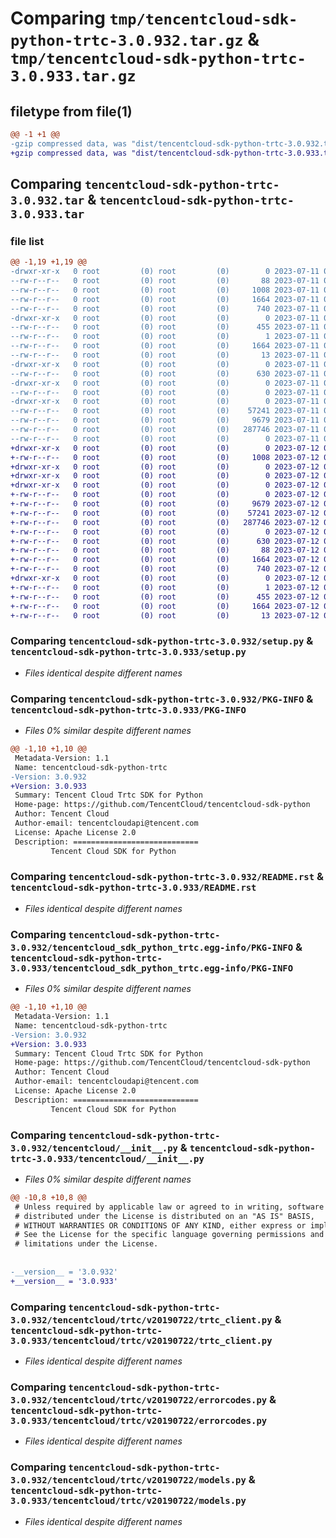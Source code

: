 # Comparing `tmp/tencentcloud-sdk-python-trtc-3.0.932.tar.gz` & `tmp/tencentcloud-sdk-python-trtc-3.0.933.tar.gz`

## filetype from file(1)

```diff
@@ -1 +1 @@
-gzip compressed data, was "dist/tencentcloud-sdk-python-trtc-3.0.932.tar", last modified: Tue Jul 11 01:03:27 2023, max compression
+gzip compressed data, was "dist/tencentcloud-sdk-python-trtc-3.0.933.tar", last modified: Wed Jul 12 00:44:29 2023, max compression
```

## Comparing `tencentcloud-sdk-python-trtc-3.0.932.tar` & `tencentcloud-sdk-python-trtc-3.0.933.tar`

### file list

```diff
@@ -1,19 +1,19 @@
-drwxr-xr-x   0 root         (0) root         (0)        0 2023-07-11 01:03:27.000000 tencentcloud-sdk-python-trtc-3.0.932/
--rw-r--r--   0 root         (0) root         (0)       88 2023-07-11 01:03:27.000000 tencentcloud-sdk-python-trtc-3.0.932/setup.cfg
--rw-r--r--   0 root         (0) root         (0)     1008 2023-07-11 01:03:27.000000 tencentcloud-sdk-python-trtc-3.0.932/setup.py
--rw-r--r--   0 root         (0) root         (0)     1664 2023-07-11 01:03:27.000000 tencentcloud-sdk-python-trtc-3.0.932/PKG-INFO
--rw-r--r--   0 root         (0) root         (0)      740 2023-07-11 01:03:27.000000 tencentcloud-sdk-python-trtc-3.0.932/README.rst
-drwxr-xr-x   0 root         (0) root         (0)        0 2023-07-11 01:03:27.000000 tencentcloud-sdk-python-trtc-3.0.932/tencentcloud_sdk_python_trtc.egg-info/
--rw-r--r--   0 root         (0) root         (0)      455 2023-07-11 01:03:27.000000 tencentcloud-sdk-python-trtc-3.0.932/tencentcloud_sdk_python_trtc.egg-info/SOURCES.txt
--rw-r--r--   0 root         (0) root         (0)        1 2023-07-11 01:03:27.000000 tencentcloud-sdk-python-trtc-3.0.932/tencentcloud_sdk_python_trtc.egg-info/dependency_links.txt
--rw-r--r--   0 root         (0) root         (0)     1664 2023-07-11 01:03:27.000000 tencentcloud-sdk-python-trtc-3.0.932/tencentcloud_sdk_python_trtc.egg-info/PKG-INFO
--rw-r--r--   0 root         (0) root         (0)       13 2023-07-11 01:03:27.000000 tencentcloud-sdk-python-trtc-3.0.932/tencentcloud_sdk_python_trtc.egg-info/top_level.txt
-drwxr-xr-x   0 root         (0) root         (0)        0 2023-07-11 01:03:27.000000 tencentcloud-sdk-python-trtc-3.0.932/tencentcloud/
--rw-r--r--   0 root         (0) root         (0)      630 2023-07-11 01:03:27.000000 tencentcloud-sdk-python-trtc-3.0.932/tencentcloud/__init__.py
-drwxr-xr-x   0 root         (0) root         (0)        0 2023-07-11 01:03:27.000000 tencentcloud-sdk-python-trtc-3.0.932/tencentcloud/trtc/
--rw-r--r--   0 root         (0) root         (0)        0 2023-07-11 01:03:27.000000 tencentcloud-sdk-python-trtc-3.0.932/tencentcloud/trtc/__init__.py
-drwxr-xr-x   0 root         (0) root         (0)        0 2023-07-11 01:03:27.000000 tencentcloud-sdk-python-trtc-3.0.932/tencentcloud/trtc/v20190722/
--rw-r--r--   0 root         (0) root         (0)    57241 2023-07-11 01:03:27.000000 tencentcloud-sdk-python-trtc-3.0.932/tencentcloud/trtc/v20190722/trtc_client.py
--rw-r--r--   0 root         (0) root         (0)     9679 2023-07-11 01:03:27.000000 tencentcloud-sdk-python-trtc-3.0.932/tencentcloud/trtc/v20190722/errorcodes.py
--rw-r--r--   0 root         (0) root         (0)   287746 2023-07-11 01:03:27.000000 tencentcloud-sdk-python-trtc-3.0.932/tencentcloud/trtc/v20190722/models.py
--rw-r--r--   0 root         (0) root         (0)        0 2023-07-11 01:03:27.000000 tencentcloud-sdk-python-trtc-3.0.932/tencentcloud/trtc/v20190722/__init__.py
+drwxr-xr-x   0 root         (0) root         (0)        0 2023-07-12 00:44:29.000000 tencentcloud-sdk-python-trtc-3.0.933/
+-rw-r--r--   0 root         (0) root         (0)     1008 2023-07-12 00:44:29.000000 tencentcloud-sdk-python-trtc-3.0.933/setup.py
+drwxr-xr-x   0 root         (0) root         (0)        0 2023-07-12 00:44:29.000000 tencentcloud-sdk-python-trtc-3.0.933/tencentcloud/
+drwxr-xr-x   0 root         (0) root         (0)        0 2023-07-12 00:44:29.000000 tencentcloud-sdk-python-trtc-3.0.933/tencentcloud/trtc/
+drwxr-xr-x   0 root         (0) root         (0)        0 2023-07-12 00:44:29.000000 tencentcloud-sdk-python-trtc-3.0.933/tencentcloud/trtc/v20190722/
+-rw-r--r--   0 root         (0) root         (0)        0 2023-07-12 00:44:29.000000 tencentcloud-sdk-python-trtc-3.0.933/tencentcloud/trtc/v20190722/__init__.py
+-rw-r--r--   0 root         (0) root         (0)     9679 2023-07-12 00:44:29.000000 tencentcloud-sdk-python-trtc-3.0.933/tencentcloud/trtc/v20190722/errorcodes.py
+-rw-r--r--   0 root         (0) root         (0)    57241 2023-07-12 00:44:29.000000 tencentcloud-sdk-python-trtc-3.0.933/tencentcloud/trtc/v20190722/trtc_client.py
+-rw-r--r--   0 root         (0) root         (0)   287746 2023-07-12 00:44:29.000000 tencentcloud-sdk-python-trtc-3.0.933/tencentcloud/trtc/v20190722/models.py
+-rw-r--r--   0 root         (0) root         (0)        0 2023-07-12 00:44:29.000000 tencentcloud-sdk-python-trtc-3.0.933/tencentcloud/trtc/__init__.py
+-rw-r--r--   0 root         (0) root         (0)      630 2023-07-12 00:44:29.000000 tencentcloud-sdk-python-trtc-3.0.933/tencentcloud/__init__.py
+-rw-r--r--   0 root         (0) root         (0)       88 2023-07-12 00:44:29.000000 tencentcloud-sdk-python-trtc-3.0.933/setup.cfg
+-rw-r--r--   0 root         (0) root         (0)     1664 2023-07-12 00:44:29.000000 tencentcloud-sdk-python-trtc-3.0.933/PKG-INFO
+-rw-r--r--   0 root         (0) root         (0)      740 2023-07-12 00:44:29.000000 tencentcloud-sdk-python-trtc-3.0.933/README.rst
+drwxr-xr-x   0 root         (0) root         (0)        0 2023-07-12 00:44:29.000000 tencentcloud-sdk-python-trtc-3.0.933/tencentcloud_sdk_python_trtc.egg-info/
+-rw-r--r--   0 root         (0) root         (0)        1 2023-07-12 00:44:29.000000 tencentcloud-sdk-python-trtc-3.0.933/tencentcloud_sdk_python_trtc.egg-info/dependency_links.txt
+-rw-r--r--   0 root         (0) root         (0)      455 2023-07-12 00:44:29.000000 tencentcloud-sdk-python-trtc-3.0.933/tencentcloud_sdk_python_trtc.egg-info/SOURCES.txt
+-rw-r--r--   0 root         (0) root         (0)     1664 2023-07-12 00:44:29.000000 tencentcloud-sdk-python-trtc-3.0.933/tencentcloud_sdk_python_trtc.egg-info/PKG-INFO
+-rw-r--r--   0 root         (0) root         (0)       13 2023-07-12 00:44:29.000000 tencentcloud-sdk-python-trtc-3.0.933/tencentcloud_sdk_python_trtc.egg-info/top_level.txt
```

### Comparing `tencentcloud-sdk-python-trtc-3.0.932/setup.py` & `tencentcloud-sdk-python-trtc-3.0.933/setup.py`

 * *Files identical despite different names*

### Comparing `tencentcloud-sdk-python-trtc-3.0.932/PKG-INFO` & `tencentcloud-sdk-python-trtc-3.0.933/PKG-INFO`

 * *Files 0% similar despite different names*

```diff
@@ -1,10 +1,10 @@
 Metadata-Version: 1.1
 Name: tencentcloud-sdk-python-trtc
-Version: 3.0.932
+Version: 3.0.933
 Summary: Tencent Cloud Trtc SDK for Python
 Home-page: https://github.com/TencentCloud/tencentcloud-sdk-python
 Author: Tencent Cloud
 Author-email: tencentcloudapi@tencent.com
 License: Apache License 2.0
 Description: ============================
         Tencent Cloud SDK for Python
```

### Comparing `tencentcloud-sdk-python-trtc-3.0.932/README.rst` & `tencentcloud-sdk-python-trtc-3.0.933/README.rst`

 * *Files identical despite different names*

### Comparing `tencentcloud-sdk-python-trtc-3.0.932/tencentcloud_sdk_python_trtc.egg-info/PKG-INFO` & `tencentcloud-sdk-python-trtc-3.0.933/tencentcloud_sdk_python_trtc.egg-info/PKG-INFO`

 * *Files 0% similar despite different names*

```diff
@@ -1,10 +1,10 @@
 Metadata-Version: 1.1
 Name: tencentcloud-sdk-python-trtc
-Version: 3.0.932
+Version: 3.0.933
 Summary: Tencent Cloud Trtc SDK for Python
 Home-page: https://github.com/TencentCloud/tencentcloud-sdk-python
 Author: Tencent Cloud
 Author-email: tencentcloudapi@tencent.com
 License: Apache License 2.0
 Description: ============================
         Tencent Cloud SDK for Python
```

### Comparing `tencentcloud-sdk-python-trtc-3.0.932/tencentcloud/__init__.py` & `tencentcloud-sdk-python-trtc-3.0.933/tencentcloud/__init__.py`

 * *Files 0% similar despite different names*

```diff
@@ -10,8 +10,8 @@
 # Unless required by applicable law or agreed to in writing, software
 # distributed under the License is distributed on an "AS IS" BASIS,
 # WITHOUT WARRANTIES OR CONDITIONS OF ANY KIND, either express or implied.
 # See the License for the specific language governing permissions and
 # limitations under the License.
 
 
-__version__ = '3.0.932'
+__version__ = '3.0.933'
```

### Comparing `tencentcloud-sdk-python-trtc-3.0.932/tencentcloud/trtc/v20190722/trtc_client.py` & `tencentcloud-sdk-python-trtc-3.0.933/tencentcloud/trtc/v20190722/trtc_client.py`

 * *Files identical despite different names*

### Comparing `tencentcloud-sdk-python-trtc-3.0.932/tencentcloud/trtc/v20190722/errorcodes.py` & `tencentcloud-sdk-python-trtc-3.0.933/tencentcloud/trtc/v20190722/errorcodes.py`

 * *Files identical despite different names*

### Comparing `tencentcloud-sdk-python-trtc-3.0.932/tencentcloud/trtc/v20190722/models.py` & `tencentcloud-sdk-python-trtc-3.0.933/tencentcloud/trtc/v20190722/models.py`

 * *Files identical despite different names*

